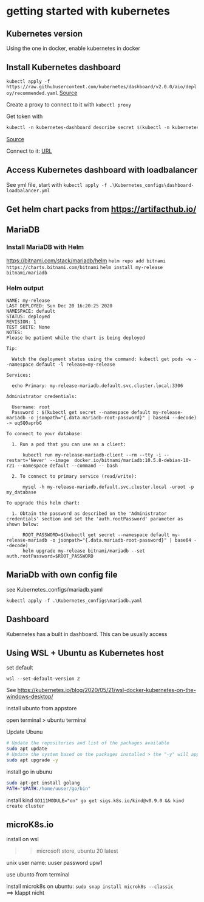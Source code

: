 # getting started with kubernetes

## Kubernetes version
Using the one in docker, enable kubernetes in docker


## Install Kubernetes dashboard

`kubectl apply -f https://raw.githubusercontent.com/kubernetes/dashboard/v2.0.0/aio/deploy/recommended.yaml`
[Source](https://kubernetes.io/docs/tasks/access-application-cluster/web-ui-dashboard/)

Create a proxy to connect to it with `kubectl proxy`

Get token with
```powershell
kubectl -n kubernetes-dashboard describe secret $(kubectl -n kubernetes-dashboard get secret | sls admin-user | ForEach-Object { $_ -Split '\s+' } | Select -First 1)
```
[Source](https://github.com/kubernetes/dashboard/blob/master/docs/user/access-control/creating-sample-user.md)

Connect to it: [URL]( http://localhost:8001/api/v1/namespaces/kubernetes-dashboard/services/https:kubernetes-dashboard:/proxy/)

## Access Kubernetes dashboard with loadbalancer
See yml file, start with
`kubectl apply -f .\Kubernetes_configs\dashboard-loadbalancer.yml`


## Get helm chart packs from https://artifacthub.io/

## MariaDB

### Install MariaDB with Helm
https://bitnami.com/stack/mariadb/helm
`helm repo add bitnami https://charts.bitnami.com/bitnami`
`helm install my-release bitnami/mariadb`

### Helm output
```
NAME: my-release
LAST DEPLOYED: Sun Dec 20 16:20:25 2020
NAMESPACE: default
STATUS: deployed
REVISION: 1
TEST SUITE: None
NOTES:
Please be patient while the chart is being deployed

Tip:

  Watch the deployment status using the command: kubectl get pods -w --namespace default -l release=my-release

Services:

  echo Primary: my-release-mariadb.default.svc.cluster.local:3306

Administrator credentials:

  Username: root
  Password : $(kubectl get secret --namespace default my-release-mariadb -o jsonpath="{.data.mariadb-root-password}" | base64 --decode) -> uqSQ0aprbG

To connect to your database:

  1. Run a pod that you can use as a client:

      kubectl run my-release-mariadb-client --rm --tty -i --restart='Never' --image  docker.io/bitnami/mariadb:10.5.8-debian-10-r21 --namespace default --command -- bash

  2. To connect to primary service (read/write):

      mysql -h my-release-mariadb.default.svc.cluster.local -uroot -p my_database

To upgrade this helm chart:

  1. Obtain the password as described on the 'Administrator credentials' section and set the 'auth.rootPassword' parameter as shown below:

      ROOT_PASSWORD=$(kubectl get secret --namespace default my-release-mariadb -o jsonpath="{.data.mariadb-root-password}" | base64 --decode)
      helm upgrade my-release bitnami/mariadb --set auth.rootPassword=$ROOT_PASSWORD
```


## MariaDb with own config file
see Kubernetes_configs/mariadb.yaml

`kubectl apply -f .\Kubernetes_configs\mariadb.yaml`


## Dashboard
Kubernetes has a built in dashboard. This can be usually access






## Using WSL + Ubuntu as Kubernetes host

set default
```PS
wsl --set-default-version 2
```

See
https://kubernetes.io/blog/2020/05/21/wsl-docker-kubernetes-on-the-windows-desktop/

install ubunto from appstore

open terminal > ubuntu terminal

Update Ubunu
```sh
# Update the repositories and list of the packages available
sudo apt update
# Update the system based on the packages installed > the "-y" will approve the change automatically
sudo apt upgrade -y
```

install go in ubunu
```sh
sudo apt-get install golang
PATH="$PATH:/home/uuser/go/bin"
```

install kind
`GO111MODULE="on" go get sigs.k8s.io/kind@v0.9.0 && kind create cluster`






## microK8s.io

install on wsl
>> microsoft store, ubuntu 20 latest

unix user name: uuser
password upw1


use ubunto from terminal

install microk8s on ubuntu: `sudo snap install microk8s --classic`\
==> klappt nicht

